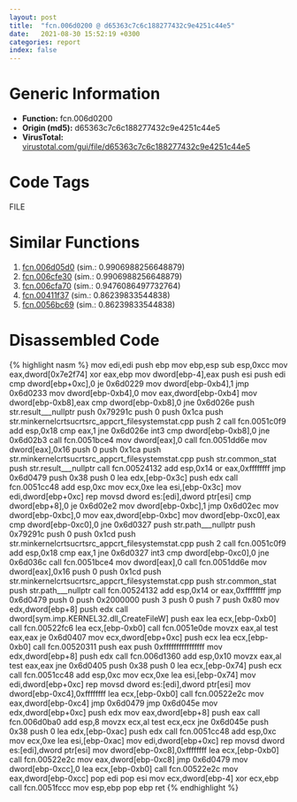 ```yaml
---
layout: post
title:  "fcn.006d0200 @ d65363c7c6c188277432c9e4251c44e5"
date:   2021-08-30 15:52:19 +0300
categories: report
index: false
---
```


# Generic Information
- **Function:** fcn.006d0200
- **Origin (md5):** d65363c7c6c188277432c9e4251c44e5
- **VirusTotal:** [virustotal.com/gui/file/d65363c7c6c188277432c9e4251c44e5][virustotal_ref]

# Code Tags
<span class="tag" id="FILE">FILE</span>


# Similar Functions

1. [fcn.006d05d0][similar_1_ref] (sim.: 0.9906988256648879)
2. [fcn.006cfe30][similar_2_ref] (sim.: 0.9906988256648879)
3. [fcn.006cfa70][similar_3_ref] (sim.: 0.9476086497732764)
4. [fcn.00411f37][similar_4_ref] (sim.: 0.86239833544838)
5. [fcn.0056bc69][similar_5_ref] (sim.: 0.86239833544838)


# Disassembled Code

{% highlight nasm %}
mov edi,edi
push ebp
mov ebp,esp
sub esp,0xcc
mov eax,dword[0x7e2f74]
xor eax,ebp
mov dword[ebp-4],eax
push esi
push edi
cmp dword[ebp+0xc],0
je 0x6d0229
mov dword[ebp-0xb4],1
jmp 0x6d0233
mov dword[ebp-0xb4],0
mov eax,dword[ebp-0xb4]
mov dword[ebp-0xb8],eax
cmp dword[ebp-0xb8],0
jne 0x6d026e
push str.result___nullptr
push 0x79291c
push 0
push 0x1ca
push str.minkernelcrtsucrtsrc_appcrt_filesystemstat.cpp
push 2
call fcn.0051c0f9
add esp,0x18
cmp eax,1
jne 0x6d026e
int3
cmp dword[ebp-0xb8],0
jne 0x6d02b3
call fcn.0051bce4
mov dword[eax],0
call fcn.0051dd6e
mov dword[eax],0x16
push 0
push 0x1ca
push str.minkernelcrtsucrtsrc_appcrt_filesystemstat.cpp
push str.common_stat
push str.result___nullptr
call fcn.00524132
add esp,0x14
or eax,0xffffffff
jmp 0x6d0479
push 0x38
push 0
lea edx,[ebp-0x3c]
push edx
call fcn.0051cc48
add esp,0xc
mov ecx,0xe
lea esi,[ebp-0x3c]
mov edi,dword[ebp+0xc]
rep movsd dword es:[edi],dword ptr[esi]
cmp dword[ebp+8],0
je 0x6d02e2
mov dword[ebp-0xbc],1
jmp 0x6d02ec
mov dword[ebp-0xbc],0
mov eax,dword[ebp-0xbc]
mov dword[ebp-0xc0],eax
cmp dword[ebp-0xc0],0
jne 0x6d0327
push str.path___nullptr
push 0x79291c
push 0
push 0x1cd
push str.minkernelcrtsucrtsrc_appcrt_filesystemstat.cpp
push 2
call fcn.0051c0f9
add esp,0x18
cmp eax,1
jne 0x6d0327
int3
cmp dword[ebp-0xc0],0
jne 0x6d036c
call fcn.0051bce4
mov dword[eax],0
call fcn.0051dd6e
mov dword[eax],0x16
push 0
push 0x1cd
push str.minkernelcrtsucrtsrc_appcrt_filesystemstat.cpp
push str.common_stat
push str.path___nullptr
call fcn.00524132
add esp,0x14
or eax,0xffffffff
jmp 0x6d0479
push 0
push 0x2000000
push 3
push 0
push 7
push 0x80
mov edx,dword[ebp+8]
push edx
call dword[sym.imp.KERNEL32.dll_CreateFileW]
push eax
lea ecx,[ebp-0xb0]
call fcn.00522fc6
lea ecx,[ebp-0xb0]
call fcn.0051e0de
movzx eax,al
test eax,eax
je 0x6d0407
mov ecx,dword[ebp+0xc]
push ecx
lea ecx,[ebp-0xb0]
call fcn.00520311
push eax
push 0xffffffffffffffff
mov edx,dword[ebp+8]
push edx
call fcn.006d1360
add esp,0x10
movzx eax,al
test eax,eax
jne 0x6d0405
push 0x38
push 0
lea ecx,[ebp-0x74]
push ecx
call fcn.0051cc48
add esp,0xc
mov ecx,0xe
lea esi,[ebp-0x74]
mov edi,dword[ebp+0xc]
rep movsd dword es:[edi],dword ptr[esi]
mov dword[ebp-0xc4],0xffffffff
lea ecx,[ebp-0xb0]
call fcn.00522e2c
mov eax,dword[ebp-0xc4]
jmp 0x6d0479
jmp 0x6d045e
mov edx,dword[ebp+0xc]
push edx
mov eax,dword[ebp+8]
push eax
call fcn.006d0ba0
add esp,8
movzx ecx,al
test ecx,ecx
jne 0x6d045e
push 0x38
push 0
lea edx,[ebp-0xac]
push edx
call fcn.0051cc48
add esp,0xc
mov ecx,0xe
lea esi,[ebp-0xac]
mov edi,dword[ebp+0xc]
rep movsd dword es:[edi],dword ptr[esi]
mov dword[ebp-0xc8],0xffffffff
lea ecx,[ebp-0xb0]
call fcn.00522e2c
mov eax,dword[ebp-0xc8]
jmp 0x6d0479
mov dword[ebp-0xcc],0
lea ecx,[ebp-0xb0]
call fcn.00522e2c
mov eax,dword[ebp-0xcc]
pop edi
pop esi
mov ecx,dword[ebp-4]
xor ecx,ebp
call fcn.0051fccc
mov esp,ebp
pop ebp
ret
{% endhighlight %}


[similar_1_ref]: /report/fcn.006d05d0@d65363c7c6c188277432c9e4251c44e5
[similar_2_ref]: /report/fcn.006cfe30@d65363c7c6c188277432c9e4251c44e5
[similar_3_ref]: /report/fcn.006cfa70@d65363c7c6c188277432c9e4251c44e5
[similar_4_ref]: /report/fcn.00411f37@b8b9b802e96d8e813c605554cf6f7018
[similar_5_ref]: /report/fcn.0056bc69@9c2b894b84f59672d8be2e984066f76f
[virustotal_ref]: https://www.virustotal.com/gui/file/d65363c7c6c188277432c9e4251c44e5